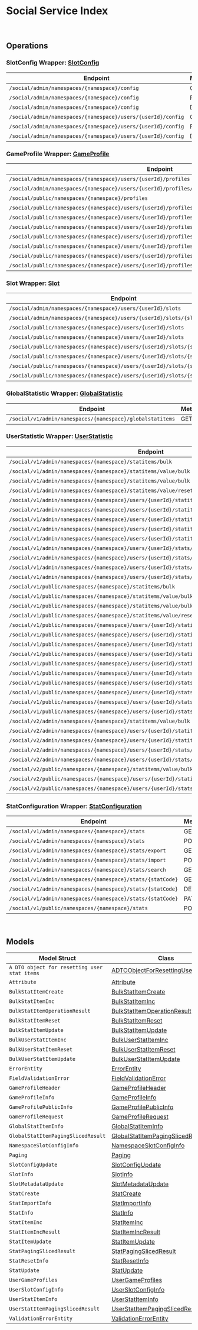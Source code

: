 # Social Service Index

&nbsp;

## Operations

### SlotConfig Wrapper:  [SlotConfig](../services-api/pkg/service/social/slotConfig.go)
| Endpoint | Method | ID | Class | Wrapper |
|---|---|---|---|---|
| `/social/admin/namespaces/{namespace}/config` | GET | GetNamespaceSlotConfigShort | [GetNamespaceSlotConfigShort](../social-sdk/pkg/socialclient/slot_config/slot_config_client.go) | [GetNamespaceSlotConfigShort](../services-api/pkg/service/social/slotConfig.go) |
| `/social/admin/namespaces/{namespace}/config` | PUT | UpdateNamespaceSlotConfigShort | [UpdateNamespaceSlotConfigShort](../social-sdk/pkg/socialclient/slot_config/slot_config_client.go) | [UpdateNamespaceSlotConfigShort](../services-api/pkg/service/social/slotConfig.go) |
| `/social/admin/namespaces/{namespace}/config` | DELETE | DeleteNamespaceSlotConfigShort | [DeleteNamespaceSlotConfigShort](../social-sdk/pkg/socialclient/slot_config/slot_config_client.go) | [DeleteNamespaceSlotConfigShort](../services-api/pkg/service/social/slotConfig.go) |
| `/social/admin/namespaces/{namespace}/users/{userId}/config` | GET | GetUserSlotConfigShort | [GetUserSlotConfigShort](../social-sdk/pkg/socialclient/slot_config/slot_config_client.go) | [GetUserSlotConfigShort](../services-api/pkg/service/social/slotConfig.go) |
| `/social/admin/namespaces/{namespace}/users/{userId}/config` | PUT | UpdateUserSlotConfigShort | [UpdateUserSlotConfigShort](../social-sdk/pkg/socialclient/slot_config/slot_config_client.go) | [UpdateUserSlotConfigShort](../services-api/pkg/service/social/slotConfig.go) |
| `/social/admin/namespaces/{namespace}/users/{userId}/config` | DELETE | DeleteUserSlotConfigShort | [DeleteUserSlotConfigShort](../social-sdk/pkg/socialclient/slot_config/slot_config_client.go) | [DeleteUserSlotConfigShort](../services-api/pkg/service/social/slotConfig.go) |

### GameProfile Wrapper:  [GameProfile](../services-api/pkg/service/social/gameProfile.go)
| Endpoint | Method | ID | Class | Wrapper |
|---|---|---|---|---|
| `/social/admin/namespaces/{namespace}/users/{userId}/profiles` | GET | GetUserProfilesShort | [GetUserProfilesShort](../social-sdk/pkg/socialclient/game_profile/game_profile_client.go) | [GetUserProfilesShort](../services-api/pkg/service/social/gameProfile.go) |
| `/social/admin/namespaces/{namespace}/users/{userId}/profiles/{profileId}` | GET | GetProfileShort | [GetProfileShort](../social-sdk/pkg/socialclient/game_profile/game_profile_client.go) | [GetProfileShort](../services-api/pkg/service/social/gameProfile.go) |
| `/social/public/namespaces/{namespace}/profiles` | GET | PublicGetUserGameProfilesShort | [PublicGetUserGameProfilesShort](../social-sdk/pkg/socialclient/game_profile/game_profile_client.go) | [PublicGetUserGameProfilesShort](../services-api/pkg/service/social/gameProfile.go) |
| `/social/public/namespaces/{namespace}/users/{userId}/profiles` | GET | PublicGetUserProfilesShort | [PublicGetUserProfilesShort](../social-sdk/pkg/socialclient/game_profile/game_profile_client.go) | [PublicGetUserProfilesShort](../services-api/pkg/service/social/gameProfile.go) |
| `/social/public/namespaces/{namespace}/users/{userId}/profiles` | POST | PublicCreateProfileShort | [PublicCreateProfileShort](../social-sdk/pkg/socialclient/game_profile/game_profile_client.go) | [PublicCreateProfileShort](../services-api/pkg/service/social/gameProfile.go) |
| `/social/public/namespaces/{namespace}/users/{userId}/profiles/{profileId}` | GET | PublicGetProfileShort | [PublicGetProfileShort](../social-sdk/pkg/socialclient/game_profile/game_profile_client.go) | [PublicGetProfileShort](../services-api/pkg/service/social/gameProfile.go) |
| `/social/public/namespaces/{namespace}/users/{userId}/profiles/{profileId}` | PUT | PublicUpdateProfileShort | [PublicUpdateProfileShort](../social-sdk/pkg/socialclient/game_profile/game_profile_client.go) | [PublicUpdateProfileShort](../services-api/pkg/service/social/gameProfile.go) |
| `/social/public/namespaces/{namespace}/users/{userId}/profiles/{profileId}` | DELETE | PublicDeleteProfileShort | [PublicDeleteProfileShort](../social-sdk/pkg/socialclient/game_profile/game_profile_client.go) | [PublicDeleteProfileShort](../services-api/pkg/service/social/gameProfile.go) |
| `/social/public/namespaces/{namespace}/users/{userId}/profiles/{profileId}/attributes/{attributeName}` | GET | PublicGetProfileAttributeShort | [PublicGetProfileAttributeShort](../social-sdk/pkg/socialclient/game_profile/game_profile_client.go) | [PublicGetProfileAttributeShort](../services-api/pkg/service/social/gameProfile.go) |
| `/social/public/namespaces/{namespace}/users/{userId}/profiles/{profileId}/attributes/{attributeName}` | PUT | PublicUpdateAttributeShort | [PublicUpdateAttributeShort](../social-sdk/pkg/socialclient/game_profile/game_profile_client.go) | [PublicUpdateAttributeShort](../services-api/pkg/service/social/gameProfile.go) |

### Slot Wrapper:  [Slot](../services-api/pkg/service/social/slot.go)
| Endpoint | Method | ID | Class | Wrapper |
|---|---|---|---|---|
| `/social/admin/namespaces/{namespace}/users/{userId}/slots` | GET | GetUserNamespaceSlotsShort | [GetUserNamespaceSlotsShort](../social-sdk/pkg/socialclient/slot/slot_client.go) | [GetUserNamespaceSlotsShort](../services-api/pkg/service/social/slot.go) |
| `/social/admin/namespaces/{namespace}/users/{userId}/slots/{slotId}` | GET | GetSlotDataShort | [GetSlotDataShort](../social-sdk/pkg/socialclient/slot/slot_client.go) | [GetSlotDataShort](../services-api/pkg/service/social/slot.go) |
| `/social/public/namespaces/{namespace}/users/{userId}/slots` | GET | PublicGetUserNamespaceSlotsShort | [PublicGetUserNamespaceSlotsShort](../social-sdk/pkg/socialclient/slot/slot_client.go) | [PublicGetUserNamespaceSlotsShort](../services-api/pkg/service/social/slot.go) |
| `/social/public/namespaces/{namespace}/users/{userId}/slots` | POST | PublicCreateUserNamespaceSlotShort | [PublicCreateUserNamespaceSlotShort](../social-sdk/pkg/socialclient/slot/slot_client.go) | [PublicCreateUserNamespaceSlotShort](../services-api/pkg/service/social/slot.go) |
| `/social/public/namespaces/{namespace}/users/{userId}/slots/{slotId}` | GET | PublicGetSlotDataShort | [PublicGetSlotDataShort](../social-sdk/pkg/socialclient/slot/slot_client.go) | [PublicGetSlotDataShort](../services-api/pkg/service/social/slot.go) |
| `/social/public/namespaces/{namespace}/users/{userId}/slots/{slotId}` | PUT | PublicUpdateUserNamespaceSlotShort | [PublicUpdateUserNamespaceSlotShort](../social-sdk/pkg/socialclient/slot/slot_client.go) | [PublicUpdateUserNamespaceSlotShort](../services-api/pkg/service/social/slot.go) |
| `/social/public/namespaces/{namespace}/users/{userId}/slots/{slotId}` | DELETE | PublicDeleteUserNamespaceSlotShort | [PublicDeleteUserNamespaceSlotShort](../social-sdk/pkg/socialclient/slot/slot_client.go) | [PublicDeleteUserNamespaceSlotShort](../services-api/pkg/service/social/slot.go) |
| `/social/public/namespaces/{namespace}/users/{userId}/slots/{slotId}/metadata` | PUT | PublicUpdateUserNamespaceSlotMetadataShort | [PublicUpdateUserNamespaceSlotMetadataShort](../social-sdk/pkg/socialclient/slot/slot_client.go) | [PublicUpdateUserNamespaceSlotMetadataShort](../services-api/pkg/service/social/slot.go) |

### GlobalStatistic Wrapper:  [GlobalStatistic](../services-api/pkg/service/social/globalStatistic.go)
| Endpoint | Method | ID | Class | Wrapper |
|---|---|---|---|---|
| `/social/v1/admin/namespaces/{namespace}/globalstatitems` | GET | GetGlobalStatItemsShort | [GetGlobalStatItemsShort](../social-sdk/pkg/socialclient/global_statistic/global_statistic_client.go) | [GetGlobalStatItemsShort](../services-api/pkg/service/social/globalStatistic.go) |

### UserStatistic Wrapper:  [UserStatistic](../services-api/pkg/service/social/userStatistic.go)
| Endpoint | Method | ID | Class | Wrapper |
|---|---|---|---|---|
| `/social/v1/admin/namespaces/{namespace}/statitems/bulk` | GET | BulkFetchStatItemsShort | [BulkFetchStatItemsShort](../social-sdk/pkg/socialclient/user_statistic/user_statistic_client.go) | [BulkFetchStatItemsShort](../services-api/pkg/service/social/userStatistic.go) |
| `/social/v1/admin/namespaces/{namespace}/statitems/value/bulk` | PUT | BulkIncUserStatItemShort | [BulkIncUserStatItemShort](../social-sdk/pkg/socialclient/user_statistic/user_statistic_client.go) | [BulkIncUserStatItemShort](../services-api/pkg/service/social/userStatistic.go) |
| `/social/v1/admin/namespaces/{namespace}/statitems/value/bulk` | PATCH | BulkIncUserStatItemValueShort | [BulkIncUserStatItemValueShort](../social-sdk/pkg/socialclient/user_statistic/user_statistic_client.go) | [BulkIncUserStatItemValueShort](../services-api/pkg/service/social/userStatistic.go) |
| `/social/v1/admin/namespaces/{namespace}/statitems/value/reset/bulk` | PUT | BulkResetUserStatItemShort | [BulkResetUserStatItemShort](../social-sdk/pkg/socialclient/user_statistic/user_statistic_client.go) | [BulkResetUserStatItemShort](../services-api/pkg/service/social/userStatistic.go) |
| `/social/v1/admin/namespaces/{namespace}/users/{userId}/statitems` | GET | GetUserStatItemsShort | [GetUserStatItemsShort](../social-sdk/pkg/socialclient/user_statistic/user_statistic_client.go) | [GetUserStatItemsShort](../services-api/pkg/service/social/userStatistic.go) |
| `/social/v1/admin/namespaces/{namespace}/users/{userId}/statitems/bulk` | POST | BulkCreateUserStatItemsShort | [BulkCreateUserStatItemsShort](../social-sdk/pkg/socialclient/user_statistic/user_statistic_client.go) | [BulkCreateUserStatItemsShort](../services-api/pkg/service/social/userStatistic.go) |
| `/social/v1/admin/namespaces/{namespace}/users/{userId}/statitems/value/bulk` | PUT | BulkIncUserStatItem1Short | [BulkIncUserStatItem1Short](../social-sdk/pkg/socialclient/user_statistic/user_statistic_client.go) | [BulkIncUserStatItem1Short](../services-api/pkg/service/social/userStatistic.go) |
| `/social/v1/admin/namespaces/{namespace}/users/{userId}/statitems/value/bulk` | PATCH | BulkIncUserStatItemValue1Short | [BulkIncUserStatItemValue1Short](../social-sdk/pkg/socialclient/user_statistic/user_statistic_client.go) | [BulkIncUserStatItemValue1Short](../services-api/pkg/service/social/userStatistic.go) |
| `/social/v1/admin/namespaces/{namespace}/users/{userId}/statitems/value/reset/bulk` | PUT | BulkResetUserStatItem1Short | [BulkResetUserStatItem1Short](../social-sdk/pkg/socialclient/user_statistic/user_statistic_client.go) | [BulkResetUserStatItem1Short](../services-api/pkg/service/social/userStatistic.go) |
| `/social/v1/admin/namespaces/{namespace}/users/{userId}/stats/{statCode}/statitems` | POST | CreateUserStatItemShort | [CreateUserStatItemShort](../social-sdk/pkg/socialclient/user_statistic/user_statistic_client.go) | [CreateUserStatItemShort](../services-api/pkg/service/social/userStatistic.go) |
| `/social/v1/admin/namespaces/{namespace}/users/{userId}/stats/{statCode}/statitems` | DELETE | DeleteUserStatItemsShort | [DeleteUserStatItemsShort](../social-sdk/pkg/socialclient/user_statistic/user_statistic_client.go) | [DeleteUserStatItemsShort](../services-api/pkg/service/social/userStatistic.go) |
| `/social/v1/admin/namespaces/{namespace}/users/{userId}/stats/{statCode}/statitems/value` | PATCH | IncUserStatItemValueShort | [IncUserStatItemValueShort](../social-sdk/pkg/socialclient/user_statistic/user_statistic_client.go) | [IncUserStatItemValueShort](../services-api/pkg/service/social/userStatistic.go) |
| `/social/v1/admin/namespaces/{namespace}/users/{userId}/stats/{statCode}/statitems/value/reset` | PUT | ResetUserStatItemValueShort | [ResetUserStatItemValueShort](../social-sdk/pkg/socialclient/user_statistic/user_statistic_client.go) | [ResetUserStatItemValueShort](../services-api/pkg/service/social/userStatistic.go) |
| `/social/v1/public/namespaces/{namespace}/statitems/bulk` | GET | BulkFetchStatItems1Short | [BulkFetchStatItems1Short](../social-sdk/pkg/socialclient/user_statistic/user_statistic_client.go) | [BulkFetchStatItems1Short](../services-api/pkg/service/social/userStatistic.go) |
| `/social/v1/public/namespaces/{namespace}/statitems/value/bulk` | PUT | PublicBulkIncUserStatItemShort | [PublicBulkIncUserStatItemShort](../social-sdk/pkg/socialclient/user_statistic/user_statistic_client.go) | [PublicBulkIncUserStatItemShort](../services-api/pkg/service/social/userStatistic.go) |
| `/social/v1/public/namespaces/{namespace}/statitems/value/bulk` | PATCH | PublicBulkIncUserStatItemValueShort | [PublicBulkIncUserStatItemValueShort](../social-sdk/pkg/socialclient/user_statistic/user_statistic_client.go) | [PublicBulkIncUserStatItemValueShort](../services-api/pkg/service/social/userStatistic.go) |
| `/social/v1/public/namespaces/{namespace}/statitems/value/reset/bulk` | PUT | BulkResetUserStatItem2Short | [BulkResetUserStatItem2Short](../social-sdk/pkg/socialclient/user_statistic/user_statistic_client.go) | [BulkResetUserStatItem2Short](../services-api/pkg/service/social/userStatistic.go) |
| `/social/v1/public/namespaces/{namespace}/users/{userId}/statitems` | GET | PublicQueryUserStatItemsShort | [PublicQueryUserStatItemsShort](../social-sdk/pkg/socialclient/user_statistic/user_statistic_client.go) | [PublicQueryUserStatItemsShort](../services-api/pkg/service/social/userStatistic.go) |
| `/social/v1/public/namespaces/{namespace}/users/{userId}/statitems/bulk` | POST | PublicBulkCreateUserStatItemsShort | [PublicBulkCreateUserStatItemsShort](../social-sdk/pkg/socialclient/user_statistic/user_statistic_client.go) | [PublicBulkCreateUserStatItemsShort](../services-api/pkg/service/social/userStatistic.go) |
| `/social/v1/public/namespaces/{namespace}/users/{userId}/statitems/value/bulk` | PUT | PublicBulkIncUserStatItem1Short | [PublicBulkIncUserStatItem1Short](../social-sdk/pkg/socialclient/user_statistic/user_statistic_client.go) | [PublicBulkIncUserStatItem1Short](../services-api/pkg/service/social/userStatistic.go) |
| `/social/v1/public/namespaces/{namespace}/users/{userId}/statitems/value/bulk` | PATCH | BulkIncUserStatItemValue2Short | [BulkIncUserStatItemValue2Short](../social-sdk/pkg/socialclient/user_statistic/user_statistic_client.go) | [BulkIncUserStatItemValue2Short](../services-api/pkg/service/social/userStatistic.go) |
| `/social/v1/public/namespaces/{namespace}/users/{userId}/statitems/value/reset/bulk` | PUT | BulkResetUserStatItem3Short | [BulkResetUserStatItem3Short](../social-sdk/pkg/socialclient/user_statistic/user_statistic_client.go) | [BulkResetUserStatItem3Short](../services-api/pkg/service/social/userStatistic.go) |
| `/social/v1/public/namespaces/{namespace}/users/{userId}/stats/{statCode}/statitems` | POST | PublicCreateUserStatItemShort | [PublicCreateUserStatItemShort](../social-sdk/pkg/socialclient/user_statistic/user_statistic_client.go) | [PublicCreateUserStatItemShort](../services-api/pkg/service/social/userStatistic.go) |
| `/social/v1/public/namespaces/{namespace}/users/{userId}/stats/{statCode}/statitems` | DELETE | DeleteUserStatItems1Short | [DeleteUserStatItems1Short](../social-sdk/pkg/socialclient/user_statistic/user_statistic_client.go) | [DeleteUserStatItems1Short](../services-api/pkg/service/social/userStatistic.go) |
| `/social/v1/public/namespaces/{namespace}/users/{userId}/stats/{statCode}/statitems/value` | PUT | PublicIncUserStatItemShort | [PublicIncUserStatItemShort](../social-sdk/pkg/socialclient/user_statistic/user_statistic_client.go) | [PublicIncUserStatItemShort](../services-api/pkg/service/social/userStatistic.go) |
| `/social/v1/public/namespaces/{namespace}/users/{userId}/stats/{statCode}/statitems/value` | PATCH | PublicIncUserStatItemValueShort | [PublicIncUserStatItemValueShort](../social-sdk/pkg/socialclient/user_statistic/user_statistic_client.go) | [PublicIncUserStatItemValueShort](../services-api/pkg/service/social/userStatistic.go) |
| `/social/v1/public/namespaces/{namespace}/users/{userId}/stats/{statCode}/statitems/value/reset` | PUT | ResetUserStatItemValue1Short | [ResetUserStatItemValue1Short](../social-sdk/pkg/socialclient/user_statistic/user_statistic_client.go) | [ResetUserStatItemValue1Short](../services-api/pkg/service/social/userStatistic.go) |
| `/social/v2/admin/namespaces/{namespace}/statitems/value/bulk` | PUT | BulkUpdateUserStatItemV2Short | [BulkUpdateUserStatItemV2Short](../social-sdk/pkg/socialclient/user_statistic/user_statistic_client.go) | [BulkUpdateUserStatItemV2Short](../services-api/pkg/service/social/userStatistic.go) |
| `/social/v2/admin/namespaces/{namespace}/users/{userId}/statitems/value/bulk` | PUT | BulkUpdateUserStatItemShort | [BulkUpdateUserStatItemShort](../social-sdk/pkg/socialclient/user_statistic/user_statistic_client.go) | [BulkUpdateUserStatItemShort](../services-api/pkg/service/social/userStatistic.go) |
| `/social/v2/admin/namespaces/{namespace}/users/{userId}/statitems/value/reset/bulk` | PUT | BulkResetUserStatItemValuesShort | [BulkResetUserStatItemValuesShort](../social-sdk/pkg/socialclient/user_statistic/user_statistic_client.go) | [BulkResetUserStatItemValuesShort](../services-api/pkg/service/social/userStatistic.go) |
| `/social/v2/admin/namespaces/{namespace}/users/{userId}/stats/{statCode}/statitems` | DELETE | DeleteUserStatItems2Short | [DeleteUserStatItems2Short](../social-sdk/pkg/socialclient/user_statistic/user_statistic_client.go) | [DeleteUserStatItems2Short](../services-api/pkg/service/social/userStatistic.go) |
| `/social/v2/admin/namespaces/{namespace}/users/{userId}/stats/{statCode}/statitems/value` | PUT | UpdateUserStatItemValueShort | [UpdateUserStatItemValueShort](../social-sdk/pkg/socialclient/user_statistic/user_statistic_client.go) | [UpdateUserStatItemValueShort](../services-api/pkg/service/social/userStatistic.go) |
| `/social/v2/public/namespaces/{namespace}/statitems/value/bulk` | PUT | BulkUpdateUserStatItem1Short | [BulkUpdateUserStatItem1Short](../social-sdk/pkg/socialclient/user_statistic/user_statistic_client.go) | [BulkUpdateUserStatItem1Short](../services-api/pkg/service/social/userStatistic.go) |
| `/social/v2/public/namespaces/{namespace}/users/{userId}/statitems/value/bulk` | PUT | BulkUpdateUserStatItem2Short | [BulkUpdateUserStatItem2Short](../social-sdk/pkg/socialclient/user_statistic/user_statistic_client.go) | [BulkUpdateUserStatItem2Short](../services-api/pkg/service/social/userStatistic.go) |
| `/social/v2/public/namespaces/{namespace}/users/{userId}/stats/{statCode}/statitems/value` | PUT | UpdateUserStatItemValue1Short | [UpdateUserStatItemValue1Short](../social-sdk/pkg/socialclient/user_statistic/user_statistic_client.go) | [UpdateUserStatItemValue1Short](../services-api/pkg/service/social/userStatistic.go) |

### StatConfiguration Wrapper:  [StatConfiguration](../services-api/pkg/service/social/statConfiguration.go)
| Endpoint | Method | ID | Class | Wrapper |
|---|---|---|---|---|
| `/social/v1/admin/namespaces/{namespace}/stats` | GET | GetStatsShort | [GetStatsShort](../social-sdk/pkg/socialclient/stat_configuration/stat_configuration_client.go) | [GetStatsShort](../services-api/pkg/service/social/statConfiguration.go) |
| `/social/v1/admin/namespaces/{namespace}/stats` | POST | CreateStatShort | [CreateStatShort](../social-sdk/pkg/socialclient/stat_configuration/stat_configuration_client.go) | [CreateStatShort](../services-api/pkg/service/social/statConfiguration.go) |
| `/social/v1/admin/namespaces/{namespace}/stats/export` | GET | ExportStatsShort | [ExportStatsShort](../social-sdk/pkg/socialclient/stat_configuration/stat_configuration_client.go) | [ExportStatsShort](../services-api/pkg/service/social/statConfiguration.go) |
| `/social/v1/admin/namespaces/{namespace}/stats/import` | POST | ImportStatsShort | [ImportStatsShort](../social-sdk/pkg/socialclient/stat_configuration/stat_configuration_client.go) | [ImportStatsShort](../services-api/pkg/service/social/statConfiguration.go) |
| `/social/v1/admin/namespaces/{namespace}/stats/search` | GET | QueryStatsShort | [QueryStatsShort](../social-sdk/pkg/socialclient/stat_configuration/stat_configuration_client.go) | [QueryStatsShort](../services-api/pkg/service/social/statConfiguration.go) |
| `/social/v1/admin/namespaces/{namespace}/stats/{statCode}` | GET | GetStatShort | [GetStatShort](../social-sdk/pkg/socialclient/stat_configuration/stat_configuration_client.go) | [GetStatShort](../services-api/pkg/service/social/statConfiguration.go) |
| `/social/v1/admin/namespaces/{namespace}/stats/{statCode}` | DELETE | DeleteStatShort | [DeleteStatShort](../social-sdk/pkg/socialclient/stat_configuration/stat_configuration_client.go) | [DeleteStatShort](../services-api/pkg/service/social/statConfiguration.go) |
| `/social/v1/admin/namespaces/{namespace}/stats/{statCode}` | PATCH | UpdateStatShort | [UpdateStatShort](../social-sdk/pkg/socialclient/stat_configuration/stat_configuration_client.go) | [UpdateStatShort](../services-api/pkg/service/social/statConfiguration.go) |
| `/social/v1/public/namespaces/{namespace}/stats` | POST | CreateStat1Short | [CreateStat1Short](../social-sdk/pkg/socialclient/stat_configuration/stat_configuration_client.go) | [CreateStat1Short](../services-api/pkg/service/social/statConfiguration.go) |


&nbsp;  

## Models

| Model Struct | Class |
|---|---|
| `A DTO object for resetting user stat items` | [ADTOObjectForResettingUserStatItems ](../social-sdk/pkg/socialclientmodels/a_dto_object_for_resetting_user_stat_items.go) |
| `Attribute` | [Attribute ](../social-sdk/pkg/socialclientmodels/attribute.go) |
| `BulkStatItemCreate` | [BulkStatItemCreate ](../social-sdk/pkg/socialclientmodels/bulk_stat_item_create.go) |
| `BulkStatItemInc` | [BulkStatItemInc ](../social-sdk/pkg/socialclientmodels/bulk_stat_item_inc.go) |
| `BulkStatItemOperationResult` | [BulkStatItemOperationResult ](../social-sdk/pkg/socialclientmodels/bulk_stat_item_operation_result.go) |
| `BulkStatItemReset` | [BulkStatItemReset ](../social-sdk/pkg/socialclientmodels/bulk_stat_item_reset.go) |
| `BulkStatItemUpdate` | [BulkStatItemUpdate ](../social-sdk/pkg/socialclientmodels/bulk_stat_item_update.go) |
| `BulkUserStatItemInc` | [BulkUserStatItemInc ](../social-sdk/pkg/socialclientmodels/bulk_user_stat_item_inc.go) |
| `BulkUserStatItemReset` | [BulkUserStatItemReset ](../social-sdk/pkg/socialclientmodels/bulk_user_stat_item_reset.go) |
| `BulkUserStatItemUpdate` | [BulkUserStatItemUpdate ](../social-sdk/pkg/socialclientmodels/bulk_user_stat_item_update.go) |
| `ErrorEntity` | [ErrorEntity ](../social-sdk/pkg/socialclientmodels/error_entity.go) |
| `FieldValidationError` | [FieldValidationError ](../social-sdk/pkg/socialclientmodels/field_validation_error.go) |
| `GameProfileHeader` | [GameProfileHeader ](../social-sdk/pkg/socialclientmodels/game_profile_header.go) |
| `GameProfileInfo` | [GameProfileInfo ](../social-sdk/pkg/socialclientmodels/game_profile_info.go) |
| `GameProfilePublicInfo` | [GameProfilePublicInfo ](../social-sdk/pkg/socialclientmodels/game_profile_public_info.go) |
| `GameProfileRequest` | [GameProfileRequest ](../social-sdk/pkg/socialclientmodels/game_profile_request.go) |
| `GlobalStatItemInfo` | [GlobalStatItemInfo ](../social-sdk/pkg/socialclientmodels/global_stat_item_info.go) |
| `GlobalStatItemPagingSlicedResult` | [GlobalStatItemPagingSlicedResult ](../social-sdk/pkg/socialclientmodels/global_stat_item_paging_sliced_result.go) |
| `NamespaceSlotConfigInfo` | [NamespaceSlotConfigInfo ](../social-sdk/pkg/socialclientmodels/namespace_slot_config_info.go) |
| `Paging` | [Paging ](../social-sdk/pkg/socialclientmodels/paging.go) |
| `SlotConfigUpdate` | [SlotConfigUpdate ](../social-sdk/pkg/socialclientmodels/slot_config_update.go) |
| `SlotInfo` | [SlotInfo ](../social-sdk/pkg/socialclientmodels/slot_info.go) |
| `SlotMetadataUpdate` | [SlotMetadataUpdate ](../social-sdk/pkg/socialclientmodels/slot_metadata_update.go) |
| `StatCreate` | [StatCreate ](../social-sdk/pkg/socialclientmodels/stat_create.go) |
| `StatImportInfo` | [StatImportInfo ](../social-sdk/pkg/socialclientmodels/stat_import_info.go) |
| `StatInfo` | [StatInfo ](../social-sdk/pkg/socialclientmodels/stat_info.go) |
| `StatItemInc` | [StatItemInc ](../social-sdk/pkg/socialclientmodels/stat_item_inc.go) |
| `StatItemIncResult` | [StatItemIncResult ](../social-sdk/pkg/socialclientmodels/stat_item_inc_result.go) |
| `StatItemUpdate` | [StatItemUpdate ](../social-sdk/pkg/socialclientmodels/stat_item_update.go) |
| `StatPagingSlicedResult` | [StatPagingSlicedResult ](../social-sdk/pkg/socialclientmodels/stat_paging_sliced_result.go) |
| `StatResetInfo` | [StatResetInfo ](../social-sdk/pkg/socialclientmodels/stat_reset_info.go) |
| `StatUpdate` | [StatUpdate ](../social-sdk/pkg/socialclientmodels/stat_update.go) |
| `UserGameProfiles` | [UserGameProfiles ](../social-sdk/pkg/socialclientmodels/user_game_profiles.go) |
| `UserSlotConfigInfo` | [UserSlotConfigInfo ](../social-sdk/pkg/socialclientmodels/user_slot_config_info.go) |
| `UserStatItemInfo` | [UserStatItemInfo ](../social-sdk/pkg/socialclientmodels/user_stat_item_info.go) |
| `UserStatItemPagingSlicedResult` | [UserStatItemPagingSlicedResult ](../social-sdk/pkg/socialclientmodels/user_stat_item_paging_sliced_result.go) |
| `ValidationErrorEntity` | [ValidationErrorEntity ](../social-sdk/pkg/socialclientmodels/validation_error_entity.go) |
